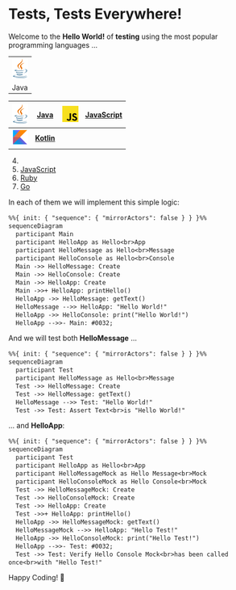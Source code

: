 # Tests, Tests Everywhere!

Welcome to the **Hello World!** of **testing** using the most popular programming languages ...

<table style="border: transparent"><a href="java">
<tr><td><img src=".files/java.png" width="32"/></td></tr>
<tr><td>Java</td></tr>
</a></table>

|<img src=".files/java.png" width="32">|**[Java](java)**|<img src=".files/javascript.png" width="32">| **[JavaScript](javascript)** |
|-|-|-|------------------------|
|<img src=".files/kotlin.png" width="32">|**[Kotlin](kotlin)**|

4) 
5) [JavaScript](javascript)
4) [Ruby](ruby)
4) [Go](go)

In each of them we will implement this simple logic:
```mermaid
%%{ init: { "sequence": { "mirrorActors": false } } }%%
sequenceDiagram
  participant Main
  participant HelloApp as Hello<br>App
  participant HelloMessage as Hello<br>Message
  participant HelloConsole as Hello<br>Console
  Main ->> HelloMessage: Create
  Main ->> HelloConsole: Create
  Main ->> HelloApp: Create
  Main ->>+ HelloApp: printHello()
  HelloApp ->> HelloMessage: getText()
  HelloMessage -->> HelloApp: "Hello World!"
  HelloApp ->> HelloConsole: print("Hello World!")
  HelloApp -->>- Main: #0032;
```

And we will test both **HelloMessage** ...
```mermaid
%%{ init: { "sequence": { "mirrorActors": false } } }%%
sequenceDiagram
  participant Test
  participant HelloMessage as Hello<br>Message
  Test ->> HelloMessage: Create
  Test ->> HelloMessage: getText()
  HelloMessage -->> Test: "Hello World!"
  Test ->> Test: Assert Text<br>is "Hello World!"
```

... and **HelloApp**:
```mermaid
%%{ init: { "sequence": { "mirrorActors": false } } }%%
sequenceDiagram
  participant Test
  participant HelloApp as Hello<br>App
  participant HelloMessageMock as Hello Message<br>Mock
  participant HelloConsoleMock as Hello Console<br>Mock
  Test ->> HelloMessageMock: Create
  Test ->> HelloConsoleMock: Create
  Test ->> HelloApp: Create
  Test ->>+ HelloApp: printHello()
  HelloApp ->> HelloMessageMock: getText()
  HelloMessageMock -->> HelloApp: "Hello Test!"
  HelloApp ->> HelloConsoleMock: print("Hello Test!")
  HelloApp -->>- Test: #0032;
  Test ->> Test: Verify Hello Console Mock<br>has been called once<br>with "Hello Test!"
```

Happy Coding! 💙
